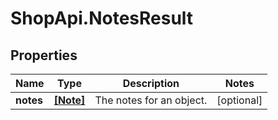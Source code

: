# ShopApi.NotesResult

## Properties
Name | Type | Description | Notes
------------ | ------------- | ------------- | -------------
**notes** | [**[Note]**](Note.md) | The notes for an object. | [optional] 


